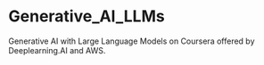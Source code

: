 # Generative_AI_LLMs
Generative AI with Large Language Models on Coursera offered by Deeplearning.AI and AWS.
